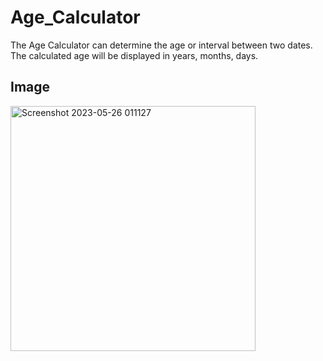 # Age_Calculator
The Age Calculator can determine the age or interval between two dates. The calculated age will be displayed in years, months, days.
## Image
<img width="392" alt="Screenshot 2023-05-26 011127" src="https://github.com/Ismail1500/Age_Calculator/assets/90867563/fcfffbb2-c84c-420d-bb41-64eeb609feb3">

